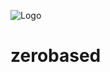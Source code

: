 ![Logo](https://download-codeplex.sec.s-msft.com/Download?ProjectName=zerobased&DownloadId=910261&Build=21018)
# zerobased

